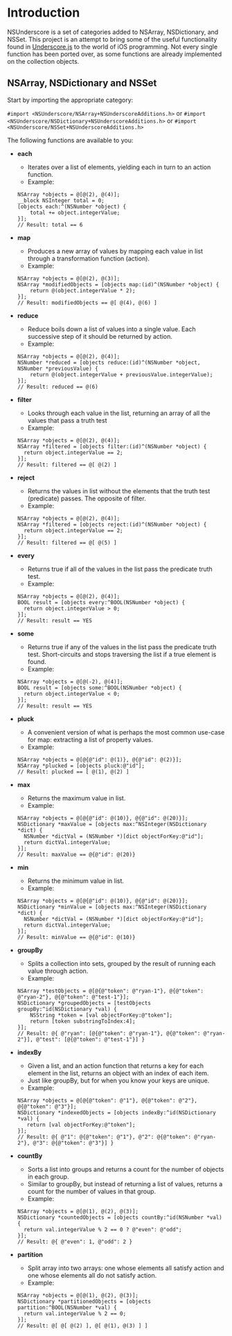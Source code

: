 # Introduction
NSUnderscore is a set of categories added to NSArray, NSDictionary, and NSSet. This project is an attempt to bring some of the useful functionality found in [Underscore.js](http://underscorejs.org/) to the world of iOS programming. Not every single function has been ported over, as some functions are already implemented on the collection objects.

## NSArray, NSDictionary and NSSet

Start by importing the appropriate category:

`#import <NSUnderscore/NSArray+NSUnderscoreAdditions.h>`
or
`#import <NSUnderscore/NSDictionary+NSUnderscoreAdditions.h>`
or
`#import <NSUnderscore/NSSet+NSUnderscoreAdditions.h>`

The following functions are available to you:

* **each**
  * Iterates over a list of elements, yielding each in turn to an action function.
  * Example:
  ```objc
  NSArray *objects = @[@(2), @(4)];
  __block NSInteger total = 0;
  [objects each:^(NSNumber *object) {
      total += object.integerValue;
  }];
  // Result: total == 6
  ```  

* **map**
  * Produces a new array of values by mapping each value in list through a transformation function (action).
  * Example:
  ```objc
  NSArray *objects = @[@(2), @(3)];
  NSArray *modifiedObjects = [objects map:(id)^(NSNumber *object) {
      return @(object.integerValue * 2);
  }];
  // Result: modifiedObjects == @[ @(4), @(6) ]
  ```

* **reduce**
  * Reduce boils down a list of values into a single value. Each successive step of it should be returned by action.
  * Example:
  ```objc
  NSArray *objects = @[@(2), @(4)];
  NSNumber *reduced = [objects reduce:(id)^(NSNumber *object, NSNumber *previousValue) {
      return @(object.integerValue + previousValue.integerValue);
  }];
  // Result: reduced == @(6)
  ```  

* **filter**
  * Looks through each value in the list, returning an array of all the values that pass a truth test
  * Example:
  ```objc
  NSArray *objects = @[@(2), @(4)];
  NSArray *filtered = [objects filter:(id)^(NSNumber *object) {
    return object.integerValue == 2;
  }];
  // Result: filtered == @[ @(2) ]
  ```

* **reject**
  * Returns the values in list without the elements that the truth test (predicate) passes. The opposite of filter.
  * Example:
  ```objc
  NSArray *objects = @[@(2), @(4)];
  NSArray *filtered = [objects reject:(id)^(NSNumber *object) {
    return object.integerValue == 2;
  }];
  // Result: filtered == @[ @(5) ]
  ```

* **every**
  * Returns true if all of the values in the list pass the predicate truth test.
  * Example:
  ```objc
  NSArray *objects = @[@(2), @(4)];
  BOOL result = [objects every:^BOOL(NSNumber *object) {
    return object.integerValue > 0;
  }];
  // Result: result == YES
  ```

* **some**
  * Returns true if any of the values in the list pass the predicate truth test. Short-circuits and stops traversing the list if a true element is found.
  * Example:
  ```objc
  NSArray *objects = @[@(-2), @(4)];
  BOOL result = [objects some:^BOOL(NSNumber *object) {
    return object.integerValue < 0;
  }];
  // Result: result == YES
  ```

* **pluck**
  * A convenient version of what is perhaps the most common use-case for map: extracting a list of property values.
  * Example:
  ```objc
  NSArray *objects = @[@{@"id": @(1)}, @{@"id": @(2)}];
  NSArray *plucked = [objects pluck:@"id"];
  // Result: plucked == [ @(1), @(2) ]
  ```

* **max**
  * Returns the maximum value in list.
  * Example:
  ```objc
  NSArray *objects = @[@{@"id": @(10)}, @{@"id": @(20)}];
  NSDictionary *maxValue = [objects max:^NSInteger(NSDictionary *dict) {
    NSNumber *dictVal = (NSNumber *)[dict objectForKey:@"id"];
    return dictVal.integerValue;
  }];
  // Result: maxValue == @{@"id": @(20)}
  ```

* **min**
  * Returns the minimum value in list.
  * Example:
  ```objc
  NSArray *objects = @[@{@"id": @(10)}, @{@"id": @(20)}];
  NSDictionary *minValue = [objects max:^NSInteger(NSDictionary *dict) {
    NSNumber *dictVal = (NSNumber *)[dict objectForKey:@"id"];
    return dictVal.integerValue;
  }];
  // Result: minValue == @{@"id": @(10)}
  ```

* **groupBy**
  * Splits a collection into sets, grouped by the result of running each value through action.
  * Example:
  ```objc
  NSArray *testObjects = @[@{@"token": @"ryan-1"}, @{@"token": @"ryan-2"}, @{@"token": @"test-1"}];
  NSDictionary *groupedObjects = [testObjects groupBy:^id(NSDictionary *val) {
      NSString *token = [val objectForKey:@"token"];
      return [token substringToIndex:4];
  }];
  // Result: @{ @"ryan": [@{@"token": @"ryan-1"}, @{@"token": @"ryan-2"}], @"test": [@{@"token": @"test-1"}] }
  ```

* **indexBy**
  * Given a list, and an action function that returns a key for each element in the list, returns an object with an index of each item.
  * Just like groupBy, but for when you know your keys are unique.
  * Example:
  ```objc
  NSArray *objects = @[@{@"token": @"1"}, @{@"token": @"2"}, @{@"token": @"3"}];
  NSDictionary *indexedObjects = [objects indexBy:^id(NSDictionary *val) {
     return [val objectForKey:@"token"];
  }];
  // Result: @{ @"1": @{@"token": @"1"}, @"2": @{@"token": @"ryan-2"}, @"3": @{@"token": @"3"}] }
  ```

* **countBy**
  * Sorts a list into groups and returns a count for the number of objects in each group. 
  * Similar to groupBy, but instead of returning a list of values, returns a count for the number of values in that group.
  * Example:
  ```objc
  NSArray *objects = @[@(1), @(2), @(3)];
  NSDictionary *countedObjects = [objects countBy:^id(NSNumber *val) {
    return val.integerValue % 2 == 0 ? @"even": @"odd";
  }];
  // Result: @{ @"even": 1, @"odd": 2 }
  ```

* **partition**
  * Split array into two arrays: one whose elements all satisfy action and one whose elements all do not satisfy action.
  * Example:
  ```objc
  NSArray *objects = @[@(1), @(2), @(3)];
  NSDictionary *partitionedObjects = [objects partition:^BOOL(NSNumber *val) {
    return val.integerValue % 2 == 0;
  }];
  // Result: @[ @[ @(2) ], @[ @(1), @(3) ] ]
  ```
